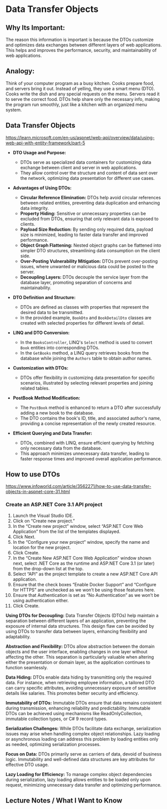 # Data Transfer Objects

## Why Its Important:

The reason this information is important is because the DTOs customize and optimizes data exchanges between different layers of web applications. This helps and improves the performance, security, and maintainability of web applications.

## Analogy:

Think of your computer program as a busy kitchen. Cooks prepare food, and servers bring it out. Instead of yelling, they use a smart menu (DTO). Cooks write the dish and any special requests on the menu. Servers read it to serve the correct food. DTOs help share only the necessary info, making the program run smoothly, just like a kitchen with an organized menu system.

## Data Transfer Objects
<https://learn.microsoft.com/en-us/aspnet/web-api/overview/data/using-web-api-with-entity-framework/part-5>

- **DTO Usage and Purpose:**
  - DTOs serve as specialized data containers for customizing data exchange between client and server in web applications.
  - They allow control over the structure and content of data sent over the network, optimizing data presentation for different use cases.

- **Advantages of Using DTOs:**
  - **Circular Reference Elimination:** DTOs help avoid circular references between related entities, preventing data duplication and enhancing data integrity.
  - **Property Hiding:** Sensitive or unnecessary properties can be excluded from DTOs, ensuring that only relevant data is exposed to clients.
  - **Payload Size Reduction:** By sending only required data, payload size is minimized, leading to faster data transfer and improved performance.
  - **Object Graph Flattening:** Nested object graphs can be flattened into simpler DTO structures, streamlining data consumption on the client side.
  - **Over-Posting Vulnerability Mitigation:** DTOs prevent over-posting issues, where unwanted or malicious data could be posted to the server.
  - **Decoupling Layers:** DTOs decouple the service layer from the database layer, promoting separation of concerns and maintainability.

- **DTO Definition and Structure:**
  - DTOs are defined as classes with properties that represent the desired data to be transmitted.
  - In the provided example, `BookDto` and `BookDetailDto` classes are created with selected properties for different levels of detail.

- **LINQ and DTO Conversion:**
  - In the `BooksController`, LINQ's `Select` method is used to convert `Book` entities into corresponding DTOs.
  - In the `GetBooks` method, a LINQ query retrieves books from the database while joining the `Authors` table to obtain author names.

- **Customization with DTOs:**
  - DTOs offer flexibility in customizing data presentation for specific scenarios, illustrated by selecting relevant properties and joining related tables.

- **PostBook Method Modification:**
  - The `PostBook` method is enhanced to return a DTO after successfully adding a new book to the database.
  - The DTO contains the book's ID, title, and associated author's name, providing a concise representation of the newly created resource.

- **Efficient Querying and Data Transfer:**
  - DTOs, combined with LINQ, ensure efficient querying by fetching only necessary data from the database.
  - This approach minimizes unnecessary data transfer, leading to faster response times and improved overall application performance.


## How to use DTOs
<https://www.infoworld.com/article/3562271/how-to-use-data-transfer-objects-in-aspnet-core-31.html>

### Create an ASP.NET Core 3.1 API project

1. Launch the Visual Studio IDE.
2. Click on “Create new project.”
3. In the “Create new project” window, select “ASP.NET Core Web Application” from the list of the templates displayed.
4. Click Next. 
5. In the “Configure your new project” window, specify the name and location for the new project.
6. Click Create. 
7. In the “Create New ASP.NET Core Web Application” window shown next, select .NET Core as the runtime and ASP.NET Core 3.1 (or later) from the drop-down list at the top.
8. Select “API” as the project template to create a new ASP.NET Core API application. 
9. Ensure that the check boxes “Enable Docker Support” and “Configure for HTTPS” are unchecked as we won’t be using those features here.
10. Ensure that Authentication is set as “No Authentication” as we won’t be using authentication either.
11. Click Create. 

**Using DTOs for Decoupling:** Data Transfer Objects (DTOs) help maintain a separation between different layers of an application, preventing the exposure of internal data structures. This design flaw can be avoided by using DTOs to transfer data between layers, enhancing flexibility and adaptability.

**Abstraction and Flexibility:** DTOs allow abstraction between the domain objects and the user interface, enabling changes in one layer without affecting the other. This separation is particularly valuable when altering either the presentation or domain layer, as the application continues to function seamlessly.

**Data Hiding:** DTOs enable data hiding by transmitting only the required data. For instance, when retrieving employee information, a tailored DTO can carry specific attributes, avoiding unnecessary exposure of sensitive details like salaries. This promotes better security and efficiency.

**Immutability of DTOs:** Immutable DTOs ensure that data remains consistent during transmission, enhancing reliability and predictability. Immutable DTOs can be achieved using mechanisms like ReadOnlyCollection, immutable collection types, or C# 9 record types.

**Serialization Challenges:** While DTOs facilitate data exchange, serialization issues may arise when handling complex object relationships. Lazy loading or asynchronous loading can address this problem by loading entities only as needed, optimizing serialization processes.

**Focus on Data:** DTOs primarily serve as carriers of data, devoid of business logic. Immutability and well-defined data structures are key attributes for effective DTO usage.

**Lazy Loading for Efficiency:** To manage complex object dependencies during serialization, lazy loading allows entities to be loaded only upon request, minimizing unnecessary data transfer and optimizing performance.

## Lecture Notes / What I Want to Know